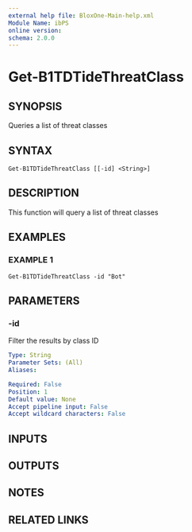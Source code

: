 ```yaml
---
external help file: BloxOne-Main-help.xml
Module Name: ibPS
online version:
schema: 2.0.0
---
```


# Get-B1TDTideThreatClass

## SYNOPSIS
Queries a list of threat classes

## SYNTAX

```
Get-B1TDTideThreatClass [[-id] <String>]
```

## DESCRIPTION
This function will query a list of threat classes

## EXAMPLES

### EXAMPLE 1
```
Get-B1TDTideThreatClass -id "Bot"
```

## PARAMETERS

### -id
Filter the results by class ID

```yaml
Type: String
Parameter Sets: (All)
Aliases:

Required: False
Position: 1
Default value: None
Accept pipeline input: False
Accept wildcard characters: False
```

## INPUTS

## OUTPUTS

## NOTES

## RELATED LINKS
